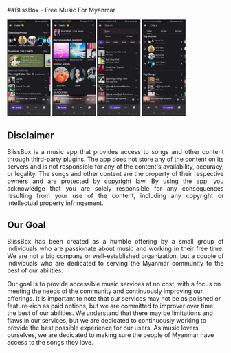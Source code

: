 ##BlissBox - Free Music For Myanmar

<img src="https://github.com/Romanbot4/bliss_box_public/blob/master/screenshots/screenshot01.jpg?raw=true" alt="screenshot1" width="20%"></img>
<img src="https://github.com/Romanbot4/bliss_box_public/blob/master/screenshots/screenshot02.jpg?raw=true" alt="screenshot2" width="20%"></img>
<img src="https://github.com/Romanbot4/bliss_box_public/blob/master/screenshots/screenshot03.jpg?raw=true" alt="screenshot3" width="20%"></img>
<img src="https://github.com/Romanbot4/bliss_box_public/blob/master/screenshots/screenshot04.jpg?raw=true" alt="screenshot4" width="20%"></img>
## Disclaimer
<p align="justify">
BlissBox is a music app that provides access to songs and other content through third-party plugins. The app does not store any of the content on its servers and is not responsible for any of the content's availability, accuracy, or legality. The songs and other content are the property of their respective owners and are protected by copyright law. By using the app, you acknowledge that you are solely responsible for any consequences resulting from your use of the content, including any copyright or intellectual property infringement.
</p>

## Our Goal
<p align="justify">
BlissBox has been created as a humble offering by a small group of individuals who are passionate about music and working in their free time. We are not a big company or well-established organization, but a couple of individuals who are dedicated to serving the Myanmar community to the best of our abilities.

Our goal is to provide accessible music services at no cost, with a focus on meeting the needs of the community and continuously improving our offerings. It is important to note that our services may not be as polished or feature-rich as paid options, but we are committed to improver over time the best of our abilities. We understand that there may be limitations and flaws in our services, but we are dedicated to continuously working to provide the best possible experience for our users. As music lovers ourselves, we are dedicated to making sure the people of Myanmar have access to the songs they love.

</p>